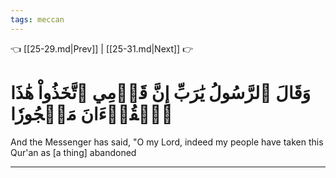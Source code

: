 ```yaml
---
tags: meccan
---
```


👈 [[25-29.md|Prev]] | [[25-31.md|Next]] 👉

# وَقَالَ ٱلرَّسُولُ يَٰرَبِّ إِنَّ قَوۡمِي ٱتَّخَذُواْ هَٰذَا ٱلۡقُرۡءَانَ مَهۡجُورٗا

And the Messenger has said, "O my Lord, indeed my people have taken this Qur'an as [a thing] abandoned

---

